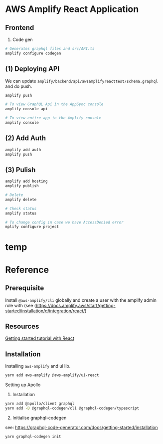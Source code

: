 # AWS Amplify React Application

## Frontend

1. Code gen

```bash
# Generates graphql files and src/API.ts
amplify configure codegen

```

## (1) Deploying API

We can update `amplify/backend/api/awsamplifyreacttest/schema.graphql` and do push.

```bash
amplify push

# To view GraphQL Api in the AppSync console
amplify console api

# To view entire app in the Amplify console
amplify console
```

## (2) Add Auth

```bash
amplify add auth
amplify push
```

## (3) Pulish

```bash
amplify add hosting
amplify publish

# Delete
amplify delete

# Check status
amplify status

# To change config in case we have AccessDenied error
mplify configure project
```

# temp


# Reference

## Prerequisite

Install `@aws-amplify/cli` globally and create a user with the amplify admin role with (see (https://docs.amplify.aws/start/getting-started/installation/q/integration/react/)

## Resources

[Getting started tutorial with React](https://docs.amplify.aws/start/getting-started/installation/q/integration/react/)

## Installation

Installing `aws-amplify` and ui lib.

```bash
yarn add aws-amplify @aws-amplify/ui-react
```

Setting up Apollo

1. Installation

```bash
yarn add @apollo/client graphql
yarn add -D @graphql-codegen/cli @graphql-codegen/typescript
```

2. Initialise graphql-codegen

see: https://graphql-code-generator.com/docs/getting-started/installation

```bash
yarn graphql-codegen init
```

